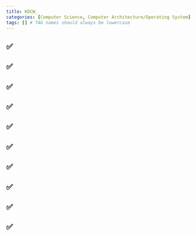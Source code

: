 ```yaml
---
title: KOCW_
categories: [Computer Science, Computer Architecture/Operating System]
tags: [] # TAG names should always be lowercase
---
```


## ✅ 

## ✅ 


## ✅ 


## ✅ 


## ✅ 


## ✅ 

## ✅ 


## ✅ 


## ✅ 


## ✅ 

